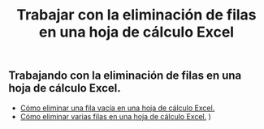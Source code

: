 ﻿---
title: Trabajar con la eliminación de filas en una hoja de cálculo Excel
second_title: Aspose.Cells Cloud Documen
linktitle: Borrar
type: docs
url: /es/rows/delete/
keywords: Working with deleting row on an Excel worksheet. How to add rows on an Excel worksheet
description: Aspose.Cells Cloud REST API permite eliminar filas en una hoja de cálculo Excel. El SDK admite varios lenguajes de desarrollo, como Android, C#, Go, Java, NodeJS, Perl, PHP, Python, Ruby y Swift.
weight: 20
kwords: Excel, Office Nube, REST API, Hoja de cálculo, PDF, CSV, Json, Markdown, Cómo trabajar con la eliminación de filas en una hoja de cálculo Excel
---
## Trabajando con la eliminación de filas en una hoja de cálculo Excel.

- [Cómo eliminar una fila vacía en una hoja de cálculo Excel.](/cells/es/rows/delete/row/) 
- [Cómo eliminar varias filas en una hoja de cálculo Excel.](/cells/es/rows/delete/rows/) ) 

